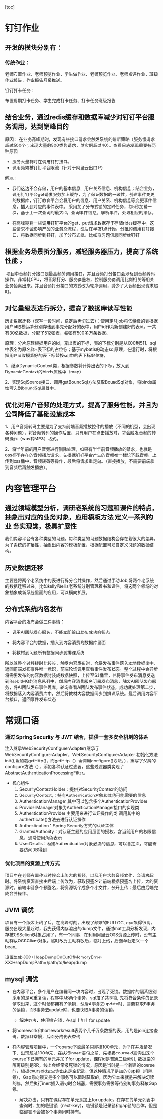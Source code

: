 [toc]

# 钉钉作业

## 开发的模块分别有：

### 传统作业：

老师布置作业、老师预览作业、学生做作业、老师预览作业、老师点评作业、班级作业报告、作业报告月报推送。

钉钉打卡任务：

布置周期打卡任务、学生完成打卡任务、打卡任务班级报告



## 结合业务，通过redis缓存和数据库减少对钉钉平台服务调用，达到销峰目的

原因： 在业务高峰期时，发现有些接口请求会触发系统的熔断策略（服务慢请求超过500个；出现大量的500类的请求，单实例超过40）。查看日志发现重要有两种原因

* 服务大量耗时在调用钉钉接口。
* 调用频繁被钉钉平台限流（针对于阿里云出口IP）

解决：

* 我们这边不会存储，用户的基本信息、用户关系信息、机构信息；结合业务，调用钉钉平台get请求服务加上缓存，为了保证数据的一致性，创建事件变更的数据库，钉钉教育平台会将用户的信息、用户关系、机构信息等变更事件信息，插入到对应的事件表中。 采用加了分布式锁的定时任务，每5秒加载一次，基于上一次查询的最大id，查询事件信息，解析事件，处理相应的缓存。

* 在高峰期将一些调用钉钉平台的get、put请求数据存于存储rides缓存中，这些请求不会影响产品的业务总流程，然后在半夜1点开始，分批的调用钉钉接口，将数据同步到钉钉，加了分布式锁。比如将习题信息同步给钉钉

## 根据业务场景拆分服务，减轻服务器压力，提高了系统性能；

 项目中音频打分接口是最高频的调用接口，并且音频打分接口会涉及到音频转码操作，非常耗CPU，将音频打分、服务商鉴权、控制服务商调用比例相关等相关业务抽离出来。并且音频打分接口的方式改为轮序调用，减少了大音频出现请求超时。



## 对亿量级表进行拆分，提高了数据库读写性能

历史数据迁移（双写一段时间，稳定后再切过去）：使用定时job将亿量级的表根据用户id取模运算分别存储到事先分配好的表中，用户id作为新创建好的表id。一共有30亿数据，分配了512张表，每张有500多万条数据。

原理：分片原理根据用户的id，算出表的下标，表的下标分别是从000到511。sql中表名为原名称+表下标的占位符；基于mybatis的动态sql原理，在运行时，将根据用户id取模算好的表下标替换sql中的表下标站位符。

1、继承DynamicContext类，根据参数将计算出表的下标，放入到DynamicContext的binds属性中（map）

2、实现SqlSource接口，调用getBoundSql方法获取BoundSql对象，将binds属性写入到boundSql属性中。



## 优化对用户音频的处理方式，提高了服务性能，并且为公司降低了基础设施成本

1、用户音频转码主要是为了支持前端音频播放控件的播放（不同的机型，会出现各种问题），将音频转码的操作后置，只有用户在点击播放时，才会触发音频的转码操作（wav转MP3）格式。

2、将半年前的用户音频进行删除处理，如果有半年前音频播放的请求，也就是oss桶不存在的音频播放请求，先根据钉钉平台产生的音频唯一标识下载音频，上传到oss桶中、音频转码等操作，最后将请求重定向。（直接播放，不需要前端拿到音频后再触发播放）。



# 内容管理平台

##   通过领域模型分析，调研老系统的习题和课件的特点，抽象出对应的业务对象，应用模板方法 定义一系列的业 务实现类，极具扩展性  

我们内容平台有各种类型的习题，每种类型的习题数据结构会存在着很大的差异。为了系统的扩展性，抽象出内容的模板配置，根据配置可以自定义习题的数据结构。



## 历史数据迁移

主要是将两个老系统中的表进行拆分合并操作，然后通过手动Job,将两个老系统的数据迁移过来。比如kelly和ellis老系统分别管理着书和课件。将这两个领域的对象抽象成新系统里面的应用，可以横向扩展。



## 分布式系统内容发布

内容平台的发布会做三件事情：

* 调用AI团队发布服务，不能立即给出发布成功的状态

* 将内容平台的数据，插入到内容消费的数据库里面
* 将教材到习题所有数据同步到排课系统

所以说整个过程耗时比较长，触发内容发布时，会将发布事件落入本地数据库中，返回前端发布事件唯一标识，前端轮询调用查看事件发布状态。整个过程中会异步将需要发布的内容数据封装成数据快照，上传至S3桶里，并将事件发布消息发送到RabbitMQ的消息队列中，然后内容消费服务订阅发布消息，触发AI团队发布服务，将AI团队发布事件落库，轮询查看AI团队发布事件状态，成功就处理第二步，将数据落入内容消费库中，然后将教材内容数据同步到排课系统。最后调用内容平台接口，返回事件发布状态



# 常规口语

### 通过 Spring Security 与 JWT 结合，提供一套多安全机制的体系

注入继承WebSecurityConfigurerAdapter(继承了WebSecurityConfigurerAdapter，WebSecurityConfigurerAdapter 初始化方法init(),会加载getHttp()，而getHttp（）会调用configure()方法。），重写了父类的configure方法（），添加各种认证过滤器，这些过滤器类实现了AbstractAuthenticationProcessingFilter。

* 核心组件
  1. SecurityContextHolder：提供对SecurityContext的访问
  2. SecurityContext,：持有Authentication对象和其他可能需要的信息
  3. AuthenticationManager 其中可以包含多个AuthenticationProvider
  4. ProviderManager对象为AuthenticationManager接口的实现类
  5. AuthenticationProvider 主要用来进行认证操作的类 调用其中的authenticate()方法去进行认证操作
  6. Authentication：Spring Security方式的认证主体
  7. GrantedAuthority：对认证主题的应用层面的授权，含当前用户的权限信息，通常使用角色表示
  8. UserDetails：构建Authentication对象必须的信息，可以自定义，可能需要访问DB得到

### 优化项目的资源上传方式

项目中在老师布置作业时候会上传大的视频，以及用户大的音频文件，会请求超时。将系统资源直接由后端上传改为，获取预签名让前端根据预签名上传，大的资源时，前端申请多个预签名，将资源切个成多个小文件，分开上传；最后由后端完成合并操作。



## JVM 调优

项目有一个版本上线了后，在高峰时刻，出现了频繁的FULLGC, cpu飙得很高，服务出现大量超时，我先获得内存溢出的dump文件，通过mat工具分析发现，内存被OSSclient对象占用了，有一个同事，在利用阿里云OSS资源上传时，没有主动释放OSSClient对象。临时改为主动释放后，临时上线，后面单独定义一个bean。

设置生成-XX:+HeapDumpOnOutOfMemoryError-XX:HeapDumpPath=/path/to/heap/dump



## mysql 调优

* 在内容平台，多个用户在编辑同一块内容时，出现了死锁。数据库的隔离级别采用的是可重复读，程序中AB两个事务，sql加了共享锁, 先将符合条件的记录读取出来，这个时候都拥有了读锁，然后A事务去update时，需要获取B事务的读锁，而B事务去update时，也要获取A事务的读锁。
  * 解决办法，使用排它锁，在sql上加上for update

* 将homework和homeworkresult表两个几千万条数据的表，用的是join连接查询，数据非常慢，后面分成代表查询。
* 在内容管理项目中，一个course下面最多只能挂100单元，为了在并发情况下，出现超过100单元，在执行insert语句之前，先根据courseId查询出这个course下已拥有的单元并加了for update，课程id是普通二级索引, 数据库的隔离级别是RR，线上会经常报死锁的情况，原因是当时是一个新建的course时，根据courseId去查询出来是空记录，但这种情况下是加的Gap锁（间隙锁），Gap意向锁又是多个事务可以同时获取的，因为它本来就是来解决幻读的嘛，然后执行inert插入语句时会堵塞，需要事务需要等待别的事务释放Gap锁。
  * 解决办法，只有在课程存在单元是加上for update。在存在的单元列表中查询时，加的临键锁（next-key），临键锁是记录锁和gap锁的合体，但是临键锁不会被多个事务同时持有。



